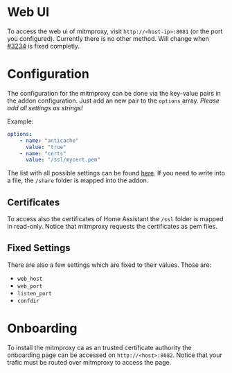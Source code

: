# Web UI

To access the web ui of mitmproxy, visit `http://<host-ip>:8081` (or the port you configured).
Currently there is no other method. Will change when [#3234](https://github.com/mitmproxy/mitmproxy/issues/3234) is fixed completly.

# Configuration

The configuration for the mitmproxy can be done via the key-value pairs in the addon configuration.
Just add an new pair to the `options` array. _Please add all settings as strings!_

Example:

```yaml
options:
	- name: "anticache"
	  value: "true"
	- name: "certs"
      value: "/ssl/mycert.pem"
```

The list with all possible settings can be found [here](https://docs.mitmproxy.org/stable/concepts-options/#available-options).
If you need to write into a file, the `/share` folder is mapped into the addon.


## Certificates

To access also the certificates of Home Assistant the `/ssl` folder is mapped in read-only.
Notice that mitmproxy requests the certificates as pem files.


## Fixed Settings

There are also a few settings which are fixed to their values. Those are:

* `web_host`
* `web_port`
* `listen_port`
* `confdir`

# Onboarding

To install the mitmproxy ca as an trusted certificate authority the onboarding page can be accessed on `http://<host>:8082`.
Notice that your trafic must be routed over mitmproxy to access the page.